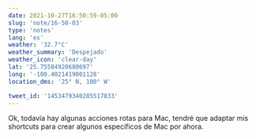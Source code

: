 ```yaml
---
date: 2021-10-27T16:50:59-05:00
slug: 'note/16-50-03'
type: 'notes'
lang: 'es'
weather: '32.7°C'
weather_summary: 'Despejado'
weather_icon: 'clear-day'
lat: '25.75584920680697'
long: '-100.4021419001128'
location_dms: '25° N, 100° W'

tweet_id: '1453479340285517833'
---
```

Ok, todavía hay algunas acciones rotas para Mac, tendré que adaptar mis shortcuts para crear algunos específicos de Mac por ahora.